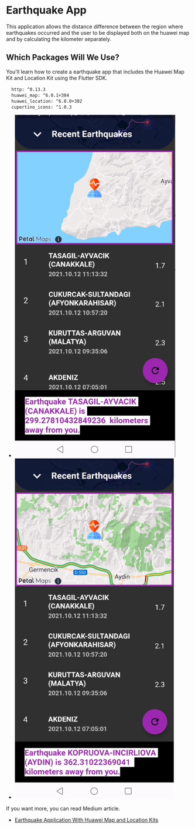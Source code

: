 # Earthquake App 

This application allows the distance difference between the region where earthquakes occurred and the user to be displayed both on the huawei map and by calculating the kilometer separately.

## Which Packages Will We Use?

You'll learn how to create a earthquake app that includes the Huawei Map Kit and Location Kit using the Flutter SDK.

```
  http: ^0.13.3
  huawei_map: ^6.0.1+304
  huawei_location: ^6.0.0+302
  cupertino_icons: ^1.0.3
```
- <img src="assets/earthquake1.PNG">

- <img src="assets/earthquake2.PNG">

If you want more, you can read Medium article.

- [Earthquake Application With Huawei Map and Location Kits](https://medium.com/huawei-developers/earthquake-application-with-huawei-map-and-location-kits-37fca409ed07)

